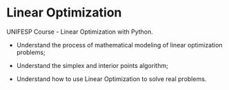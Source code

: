 # Linear Optimization
UNIFESP Course - Linear Optimization with Python.

* Understand the process of mathematical modeling of linear optimization problems;


* Understand the simplex and interior points algorithm;


* Understand how to use Linear Optimization to solve real problems.
